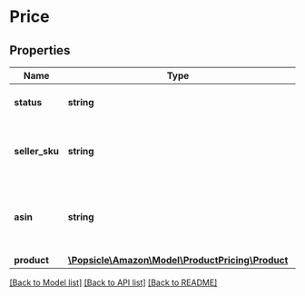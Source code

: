 # Price

## Properties
Name | Type | Description | Notes
------------ | ------------- | ------------- | -------------
**status** | **string** | The status of the operation. | 
**seller_sku** | **string** | The seller stock keeping unit (SKU) of the item. | [optional] 
**asin** | **string** | The Amazon Standard Identification Number (ASIN) of the item. | [optional] 
**product** | [**\Popsicle\Amazon\Model\ProductPricing\Product**](Product.md) |  | [optional] 

[[Back to Model list]](../../README.md#documentation-for-models) [[Back to API list]](../../README.md#documentation-for-api-endpoints) [[Back to README]](../../README.md)

